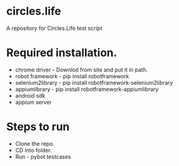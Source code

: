# circles.life
A repository for Circles.Life test script

# Required installation.
* chrome driver - Downlod from site and put it in path.
* robot framework - pip install robotframework
* selenium2library - pip install robotframework-selenium2library
* appiumlibrary - pip install robotframework-appiumlibrary
* android sdk
* appium server


# Steps to run
* Clone the repo.
* CD into folder.
* Run - pybot testcases
